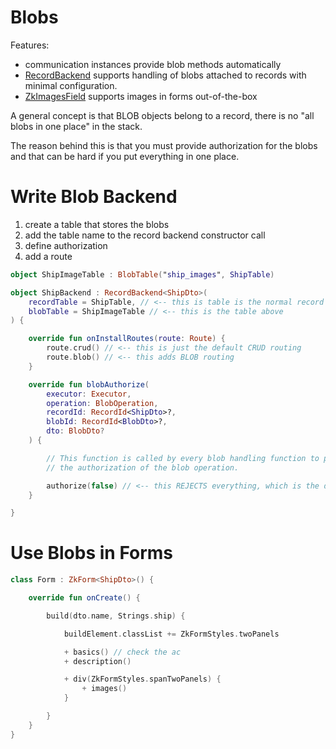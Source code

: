 # Blobs

Features:

* communication instances provide blob methods automatically
* [RecordBackend](/src/jvmMain/kotlin/zakadabar/stack/backend/data/record/RecordBackend.kt) supports handling of blobs
  attached to records with minimal configuration.
* [ZkImagesField](/src/jsMain/kotlin/zakadabar/stack/frontend/builtin/form/fields/ZkImagesField.kt) supports images in
  forms out-of-the-box

<div data-zk-enrich="Note" data-zk-flavour="Info" data-zk-title="BLOBs belong to records">
A general concept is that BLOB objects belong to a record, there is no "all blobs in one place" in the stack.

The reason behind this is that you must provide authorization for the blobs and that can be hard if you put everything
in one place.
</div>

# Write Blob Backend

1. create a table that stores the blobs
1. add the table name to the record backend constructor call
1. define authorization
1. add a route

```kotlin
object ShipImageTable : BlobTable("ship_images", ShipTable)
```

```kotlin
object ShipBackend : RecordBackend<ShipDto>(
    recordTable = ShipTable, // <-- this is table is the normal record table
    blobTable = ShipImageTable // <-- this is the table above
) {

    override fun onInstallRoutes(route: Route) {
        route.crud() // <-- this is just the default CRUD routing
        route.blob() // <-- this adds BLOB routing
    }

    override fun blobAuthorize(
        executor: Executor,
        operation: BlobOperation,
        recordId: RecordId<ShipDto>?,
        blobId: RecordId<BlobDto>?,
        dto: BlobDto?
    ) {

        // This function is called by every blob handling function to perform
        // the authorization of the blob operation.

        authorize(false) // <-- this REJECTS everything, which is the default
    }

}
```

# Use Blobs in Forms

```kotlin
class Form : ZkForm<ShipDto>() {

    override fun onCreate() {

        build(dto.name, Strings.ship) {

            buildElement.classList += ZkFormStyles.twoPanels

            + basics() // check the ac
            + description()

            + div(ZkFormStyles.spanTwoPanels) {
                + images()
            }

        }
    }
}
```